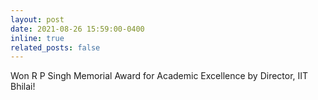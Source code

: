 ```yaml
---
layout: post
date: 2021-08-26 15:59:00-0400
inline: true
related_posts: false
---
```


Won R P Singh Memorial Award for Academic Excellence by Director, IIT Bhilai!
